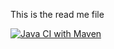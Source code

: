 This is the read me file

[![Java CI with Maven](https://github.com/RavalArpan/SpringDemo/actions/workflows/maven.yml/badge.svg)](https://github.com/RavalArpan/SpringDemo/actions/workflows/maven.yml)
